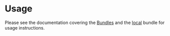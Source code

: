 # Usage

Please see the documentation covering the [Bundles](https://www.authelia.com/integration/deployment/docker/#bundles)
and the [local](https://www.authelia.com/integration/deployment/docker/#local) bundle for usage instructions.
